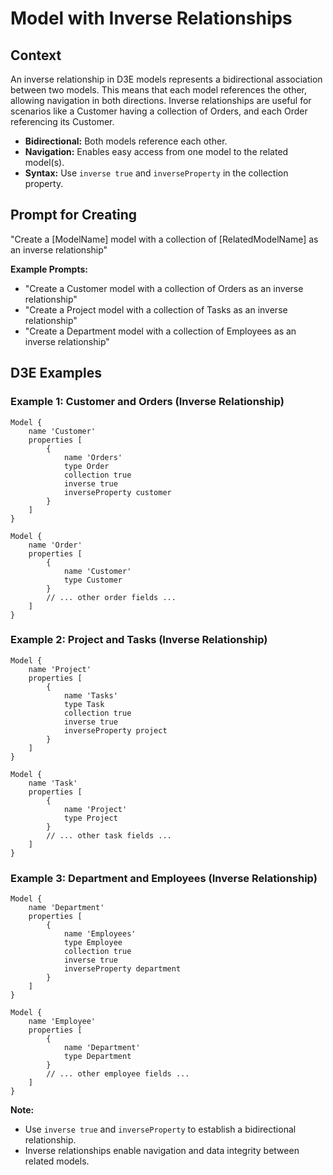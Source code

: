 # Model with Inverse Relationships

## Context

An inverse relationship in D3E models represents a bidirectional association between two models. This means that each model references the other, allowing navigation in both directions. Inverse relationships are useful for scenarios like a Customer having a collection of Orders, and each Order referencing its Customer.

- **Bidirectional:** Both models reference each other.
- **Navigation:** Enables easy access from one model to the related model(s).
- **Syntax:** Use `inverse true` and `inverseProperty` in the collection property.

## Prompt for Creating

"Create a [ModelName] model with a collection of [RelatedModelName] as an inverse relationship"

**Example Prompts:**
- "Create a Customer model with a collection of Orders as an inverse relationship"
- "Create a Project model with a collection of Tasks as an inverse relationship"
- "Create a Department model with a collection of Employees as an inverse relationship"

## D3E Examples

### Example 1: Customer and Orders (Inverse Relationship)

```d3e
Model {
    name 'Customer'
    properties [
        {
            name 'Orders'
            type Order
            collection true
            inverse true
            inverseProperty customer
        }
    ]
}

Model {
    name 'Order'
    properties [
        {
            name 'Customer'
            type Customer
        }
        // ... other order fields ...
    ]
}
```

### Example 2: Project and Tasks (Inverse Relationship)

```d3e
Model {
    name 'Project'
    properties [
        {
            name 'Tasks'
            type Task
            collection true
            inverse true
            inverseProperty project
        }
    ]
}

Model {
    name 'Task'
    properties [
        {
            name 'Project'
            type Project
        }
        // ... other task fields ...
    ]
}
```

### Example 3: Department and Employees (Inverse Relationship)

```d3e
Model {
    name 'Department'
    properties [
        {
            name 'Employees'
            type Employee
            collection true
            inverse true
            inverseProperty department
        }
    ]
}

Model {
    name 'Employee'
    properties [
        {
            name 'Department'
            type Department
        }
        // ... other employee fields ...
    ]
}
```

**Note:**
- Use `inverse true` and `inverseProperty` to establish a bidirectional relationship.
- Inverse relationships enable navigation and data integrity between related models.
